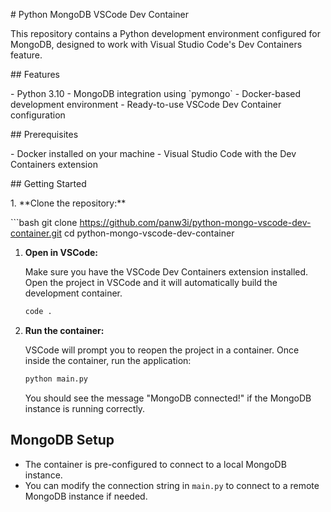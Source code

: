 \# Python MongoDB VSCode Dev Container

This repository contains a Python development environment configured for MongoDB, designed to work with Visual Studio Code's Dev Containers feature.

\## Features

\- Python 3.10
\- MongoDB integration using \`pymongo\`
\- Docker-based development environment
\- Ready-to-use VSCode Dev Container configuration

\## Prerequisites

\- Docker installed on your machine
\- Visual Studio Code with the Dev Containers extension

\## Getting Started

1\. \*\*Clone the repository:\*\*

\`\`\`bash
git clone https://github.com/panw3i/python-mongo-vscode-dev-container.git
cd python-mongo-vscode-dev-container

1. **Open in VSCode:**

   Make sure you have the VSCode Dev Containers extension installed. Open the project in VSCode and it will automatically build the development container.

   ```bash
   code .
   ```

2. **Run the container:**

   VSCode will prompt you to reopen the project in a container. Once inside the container, run the application:

   ```bash
   python main.py
   ```

   You should see the message "MongoDB connected!" if the MongoDB instance is running correctly.

## MongoDB Setup

- The container is pre-configured to connect to a local MongoDB instance.
- You can modify the connection string in `main.py` to connect to a remote MongoDB instance if needed.

##
